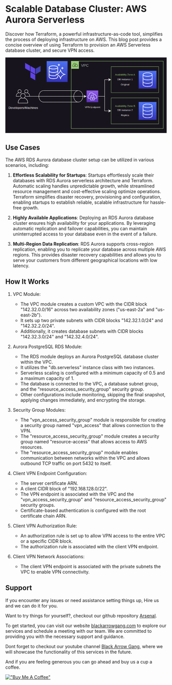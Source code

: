 <!-- 
---
type: "post"
title: "Scalable Database Cluster: AWS Aurora Serverless"
topic: "Provisioning"
date: "2023-06-26T15:30:00-07:00"
author: "Fernando Reyes"
time: "2 min read"
description: "Learn how to set up a scalable and secure serverless database cluster on AWS using Terraform. Automate the configuration process and enjoy the benefits of Aurora's performance and reliability while maintaining control over access and security."
url: "/blog/aws-serverless-rds-cluster"
---
-->

# **Scalable Database Cluster: AWS Aurora Serverless**

Discover how Terraform, a powerful infrastructure-as-code tool, simplifies the process of deploying infrastructure on AWS. This blog post provides a concise overview of using Terraform to provision an AWS Serverless database cluster, and secure VPN access. 

![RDS Cluster Diagram](https://raw.githubusercontent.com/BlackArrowGang/Arsenal/fe605097ab64a4dd36d090593ee8f42eb55f64bc/quiver/aws-rds-cluster/diagrams/aws-serverless-rds-cluster-diagram.png)

## **Use Cases**
The AWS RDS Aurora database cluster setup can be utilized in various scenarios, including:

1.  **Effortless Scalability for Startups**: Startups effortlessly scale their databases with RDS Aurora serverless architecture and Terraform. Automatic scaling handles unpredictable growth, while streamlined resource management and cost-effective scaling optimize operations. Terraform simplifies disaster recovery, provisioning and configuration, enabling startups to establish reliable, scalable infrastructure for hassle-free growth.

2. **Highly Available Applications**: Deploying an RDS Aurora database cluster ensures high availability for your applications. By leveraging automatic replication and failover capabilities, you can maintain uninterrupted access to your database even in the event of a failure.

3. **Multi-Region Data Replication**: RDS Aurora supports cross-region replication, enabling you to replicate your database across multiple AWS regions. This provides disaster recovery capabilities and allows you to serve your customers from different geographical locations with low latency.


## **How It Works**

1. VPC Module:
    - The VPC module creates a custom VPC with the CIDR block "142.32.0.0/16" across two availability zones ("us-east-2a" and "us-east-2b").
    - It sets up two private subnets with CIDR blocks "142.32.1.0/24" and "142.32.2.0/24".
    - Additionally, it creates database subnets with CIDR blocks "142.32.3.0/24" and "142.32.4.0/24".

2. Aurora PostgreSQL RDS Module:

    - The RDS module deploys an Aurora PostgreSQL database cluster within the VPC.
    - It utilizes the "db.serverless" instance class with two instances.
    - Serverless scaling is configured with a minimum capacity of 0.5 and a maximum capacity of 1.
    - The database is connected to the VPC, a database subnet group, and the "resource_access_security_group" security group.
    - Other configurations include monitoring, skipping the final snapshot, applying changes immediately, and encrypting the storage.

3. Security Group Modules:

    - The "vpn_access_security_group" module is responsible for creating a security group named "vpn_access" that allows connection to the VPN.
    - The "resource_access_security_group" module creates a security group named "resource-access" that allows access to AWS resources.
    - The "resource_access_security_group" module enables communication between networks within the VPC and allows outbound TCP traffic on port 5432 to itself.

4. Client VPN Endpoint Configuration:

    - The server certificate ARN.
    - A client CIDR block of "192.168.128.0/22".
    - The VPN endpoint is associated with the VPC and the "vpn_access_security_group" and "resource_access_security_group" security groups.
    - Certificate-based authentication is configured with the root certificate chain ARN.

5. Client VPN Authorization Rule:
    - An authorization rule is set up to allow VPN access to the entire VPC or a specific CIDR block.
    - The authorization rule is associated with the client VPN endpoint.

6. Client VPN Network Associations:
    - The client VPN endpoint is associated with the private subnets the VPC to enable VPN connectivity.

## **Support**
If you encounter any issues or need assistance setting things up, Hire us and we can do it for you. 

Want to try things for yourself?, checkout our github repository [Arsenal](https://github.com/BlackArrowGang/Arsenal/tree/main/quiver/aws-serverless-rds-cluster).

To get started, you can visit our website [blackarrowgang.com](https://blackarrowgang.com) to explore our services and schedule a meeting with our team. We are committed to providing you with the necessary support and guidance.

Dont forget to checkout our youtube channel [Black Arrow Gang](https://www.youtube.com/@blackarrowgang3373), where we will showcase the functionality of this services in the future. 

And if you are feeling generous you can go ahead and buy us a cup a coffee.

[!["Buy Me A Coffee"](https://www.buymeacoffee.com/assets/img/custom_images/orange_img.png)](https://blackarrowgang.com)
